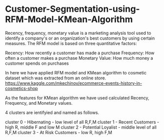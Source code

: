 # Customer-Segmentation-using-RFM-Model-KMean-Algorithm

Recency, frequency, monetary value is a marketing analysis tool used to identify a company's or an organization's best customers by using certain measures. The RFM model is based on three quantitative factors:

Recency: How recently a customer has made a purchase
Frequency: How often a customer makes a purchase
Monetary Value: How much money a customer spends on purchases

In here we have applied RFM model and KMean algorithm to cosmetic dataset which was extracted from an online store.
https://www.kaggle.com/mkechinov/ecommerce-events-history-in-cosmetics-shop

As the features for KMean algorithm we have used calculated Recency, Frequency, and Monetary values.

4 clusters are ientifyied and named as follows.

cluster 0 - Hibernating - low level of all R,F,M
cluster 1 - Recent Customers - high R, middle F and low M
cluster 2 - Potential Loyalist - middle level of all R,F,M
cluster 3 - At Risk Customers - low R, high F,M
